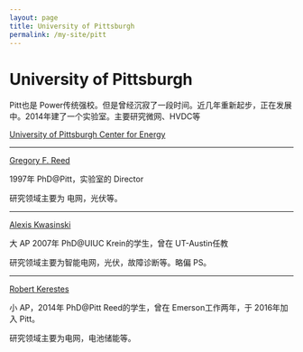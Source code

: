 ```yaml
---
layout: page
title: University of Pittsburgh
permalink: /my-site/pitt
---
```

# University of Pittsburgh

Pitt也是 Power传统强校。但是曾经沉寂了一段时间。近几年重新起步，正在发展中。2014年建了一个实验室。主要研究微网、HVDC等

[University of Pittsburgh Center for Energy](https://www.engineering.pitt.edu/cfe/)

---

[Gregory F. Reed](https://www.engineering.pitt.edu/Gregory_Reed/)

1997年 PhD@Pitt，实验室的 Director

研究领域主要为 电网，光伏等。

---

[Alexis Kwasinski](https://www.engineering.pitt.edu/Alexis_Kwasinski/)

大 AP 2007年 PhD@UIUC Krein的学生，曾在 UT-Austin任教

研究领域主要为智能电网，光伏，故障诊断等。略偏 PS。

---

[Robert Kerestes](https://www.engineering.pitt.edu/People/Faculty/Profiles/Robert-Kerestes/)

小 AP，2014年 PhD@Pitt Reed的学生，曾在 Emerson工作两年，于 2016年加入 Pitt。

研究领域主要为电网，电池储能等。
